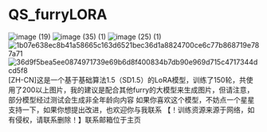 # QS_furryLORA
![image (19)](https://github.com/user-attachments/assets/75b4d1c2-c8ec-49f0-ae86-0c3e0cca0f14)
![image (35) (1)](https://github.com/user-attachments/assets/6a4835b5-e059-4d33-ac72-136d6cbfd0e7)
![image (25) (1)](https://github.com/user-attachments/assets/0118edac-bbcd-49f6-b92d-bff19b451d1a)
![1b07e638ec8b41a58665c163d6521bec36d1a8824700ce6c77b868719e787a71](https://github.com/user-attachments/assets/d4cc2afd-85a0-43c7-8d43-603923f4b9a7)
![36d9f5bea5ee0874971739e69b6d8f400834b7db90e969d715c4717344dcd5f8](https://github.com/user-attachments/assets/31e78e7c-ea6e-4547-9fe2-019e90a6ccc4)
[ZH-CN]这是一个基于基础算法1.5（SD1.5）的LoRA模型，训练了150轮，共使用了200以上图片，我的建议是配合其他furry的大模型来生成图片，但请注意，部分模型经过测试会生成非全年龄向内容
如果你喜欢这个模型，不妨点一个星星支持一下，如果你想提出改进，也欢迎你与我联系
【！训练资源来源于网络，如有侵权，请联系删除！】联系邮箱位于主页
